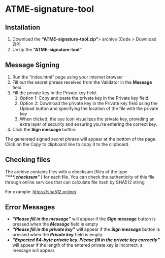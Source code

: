 # ATME-signature-tool

## Installation
<ol>
    <li>Download the <strong>“ATME-signature-tool.zip”</strong>> archive (Code > Download ZIP)</li>
    <li>Unzip the <strong>“ATME-signature-tool”</strong></li>
</ol>

## Message Signing
<ol>
    <li>Run the “index.html” page using your Internet browser</li>
    <li>Fill out the secret phrase received from the Validator in the <strong>Message</strong> field.</li>
    <li>
        Fill the private key in the Private key field.
        <ol>
            <li>Option 1: Copy and paste the private key in the Private key field.</li>
            <li>Option 2: Download the private key in the Private key field using the Upload button and specifying the location of the file with the private key</li>
            <li>When clicked, the eye icon visualizes the private key, providing an extra layer of security and ensuring you're entering the correct key.</li>
        </ol>
    </li>
    <li>Click the <strong>Sign message</strong> button.</li>
</ol>
The generated signed secret phrase will appear at the bottom of the page. Click on the Copy to clipboard line to copy it to the clipboard.

## Checking files
The archive contains files with a checksum (files of the type ***"\*\*\*.checksum"*** ) for each file. You can check the authenticity of this file through online services that can calculate file hash by SHA512 string

For example: https://sha512.online/


## Error Messages
- ***“Please fill in the message”*** will appear if the ***Sign message*** button is pressed when the ***Message*** field is empty
- ***“Please fill in the private key”*** will appear if the ***Sign message*** button is pressed when the ***Private key*** field is empty
- ***“Expected 64-byte private key. Please fill in the private key correctly”*** will appear if the length of the entered private key is incorrect, a message will appear.
